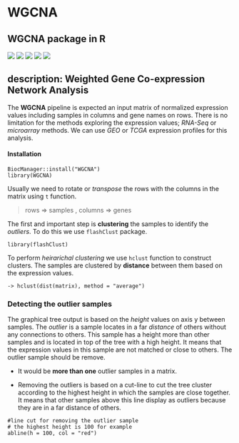 # WGCNA
## WGCNA package in R

![](https://img.shields.io/badge/Version-%201.72_5-%20informational?style=plastic
)
![](https://img.shields.io/badge/Source-Bioconductor-9cf?style=plastic
)
![](https://img.shields.io/badge/Install-Rstudio-purple?style=plastic
)
![](https://img.shields.io/badge/depends-flashClust-yellowgreen?style=plastic
)
![](https://img.shields.io/badge/License-GPL(%3E%3D%202)-aqua?style=plastic
)

## description: Weighted Gene Co-expression Network Analysis

The **WGCNA** pipeline is expected an input matrix of normalized expression values including samples in columns and gene names on rows. There is no limitation for the methods exploring the expression values; *RNA-Seq* or *microarray* methods. We can use *GEO* or *TCGA* expression profiles for this analysis. 

#### Installation

```{r}
BiocManager::install("WGCNA")
library(WGCNA)
```

Usually we need to rotate or *transpose* the rows with the columns in the matrix using `t` function.

> rows => samples , columns => genes

The first and important step is **clustering** the samples to identify the *outliers*. To do this we use `flashClust` package.

```{r}
library(flashClust)
```

To perform *heirarichal clustering* we use `hclust` function to construct clusters. The samples are clustered by **distance** between them based on the expression values.

```{r}
-> hclust(dist(matrix), method = "average")
```

### Detecting the outlier samples

The graphical tree output is based on the *height* values on axis y between samples. The *outlier* is a sample locates in a far *distance* of others without any connections to others. This sample has a height more than other samples and is located in top of the tree with a high height. It means that the expression values in this sample are not matched or close to others. The outlier sample should be remove.

* It would be **more than one** outlier samples in a matrix.

* Removing the outliers is based on a cut-line to cut the tree cluster according to the highest height in which the samples are close together. It means that other samples above this line display as outliers because they are in a far distance of others.

```{r}
#line cut for removing the outlier sample
# the highest height is 100 for example
abline(h = 100, col = "red") 
```




